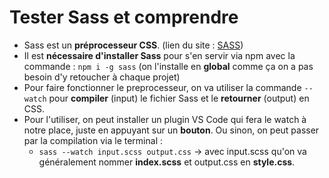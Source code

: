 # Tester Sass et comprendre

- Sass est un **préprocesseur CSS**. (lien du site : [SASS](https://sass-lang.com/guide/))
- Il est **nécessaire d'installer Sass** pour s'en servir via npm avec la commande : `npm i -g sass` (on l'installe en **global** comme ça on a pas besoin d'y retoucher à chaque projet)
- Pour faire fonctionner le preprocesseur, on va utiliser la commande `--watch` pour **compiler** (input) le fichier Sass et le **retourner** (output) en CSS.
- Pour l'utiliser, on peut installer un plugin VS Code qui fera le watch à notre place, juste en appuyant sur un **bouton**. Ou sinon, on peut passer par la compilation via le terminal :
  - `sass --watch input.scss output.css` -> avec input.scss qu'on va généralement nommer **index.scss** et output.css en **style.css**.
